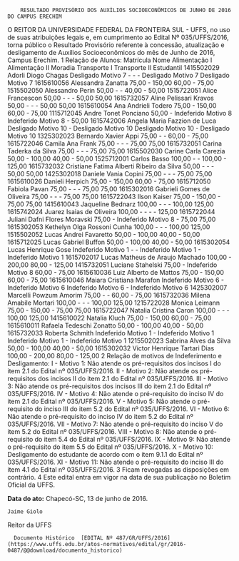         RESULTADO PROVISÓRIO DOS AUXÍLIOS SOCIOECONÔMICOS DE JUNHO DE 2016 DO CAMPUS ERECHIM  

O REITOR DA UNIVERSIDADE FEDERAL DA FRONTEIRA SUL - UFFS, no uso de suas atribuições legais e, em cumprimento ao Edital Nº 035/UFFS/2016, torna público o Resultado Provisório referente à concessão, atualização e desligamento de Auxílios Socioeconômicos do mês de Junho de 2016, Campus Erechim. 1 Relação de Alunos: Matrícula Nome Alimentação I Alimentação II Moradia Transporte I Transporte II Estudantil 1415502029 Adorli Diogo Chagas Desligado Motivo 7 - - - Desligado Motivo 7 Desligado Motivo 7 1615610056 Alessandra Zanatta 75,00 - 150,00 60,00 - 75,00 1515502050 Alessandro Perin 50,00 - - 40,00 - 50,00 1515722051 Alice Francescon 50,00 - - - 50,00 50,00 1615732057 Aline Pelissari Kravos 50,00 - - - 50,00 50,00 1615610054 Ana Andrieli Todero 75,00 - 150,00 60,00 - 75,00 1115712045 Andre Tonet Ponciano 50,00 - Indeferido Motivo 8 Indeferido Motivo 8 - 50,00 1615742006 Angela Maria Fazzion de Luca Desligado Motivo 10 - Desligado Motivo 10 Desligado Motivo 10 - Desligado Motivo 10 1325302023 Bernardo Xavier Appi 75,00 - - 60,00 - 75,00 1615722046 Camila Ana Frank 75,00 - - - 75,00 75,00 1615732051 Carina Taderka da Silva 75,00 - - - 75,00 75,00 1615502030 Carine Carla Carezia 50,00 - 100,00 40,00 - 50,00 1525712001 Carlos Basso 100,00 - - 100,00 - 125,00 1615732032 Cristiane Fatima Alberti Ribeiro da Silva 50,00 - - - 50,00 50,00 1425302018 Daniele Vania Copini 75,00 - - - 75,00 75,00 1615610026 Danieli Herpich 75,00 - 150,00 60,00 - 75,00 1615712050 Fabiola Pavan 75,00 - - - 75,00 75,00 1615302016 Gabrieli Gomes de Oliveira 75,00 - - - 75,00 75,00 1615722043 Ilson Kaiser 75,00 - 150,00 - 75,00 75,00 1415610043 Jaqueline Bednarz 100,00 - - - 100,00 125,00 1615742024 Juarez Isaias de Oliveira 100,00 - - - - 125,00 1615722044 Juliani Dafni Flores Moravski 75,00 - Indeferido Motivo 8 - 75,00 75,00 1615302053 Kethelyn Olga Rossoni Cunha 100,00 - - - 100,00 125,00 1515502052 Lucas Andrei Favaretto 50,00 - 100,00 40,00 - 50,00 1615712025 Lucas Gabriel Buffon 50,00 - 100,00 40,00 - 50,00 1615302054 Lucas Henrique Gose Indeferido Motivo 1 - - Indeferido Motivo 1 - Indeferido Motivo 1 1615702017 Lucas Matheus de Araujo Machado 100,00 - 200,00 80,00 - 125,00 1415732051 Luciane Stahelski 75,00 - Indeferido Motivo 8 60,00 - 75,00 1615610036 Luiz Alberto de Mattos 75,00 - 150,00 60,00 - 75,00 1615610046 Maiara Cristiana Marafon Indeferido Motivo 6 - Indeferido Motivo 6 Indeferido Motivo 6 - Indeferido Motivo 6 1425302007 Marcelli Powzum Amorim 75,00 - - 60,00 - 75,00 1615732036 Milena Amabile Mortari 100,00 - - - 100,00 125,00 1215722028 Monica Leimann 75,00 - 150,00 - 75,00 75,00 1615722047 Natalia Cristina Caron 100,00 - - - 100,00 125,00 1415610022 Natalia Kluch 75,00 - 150,00 60,00 - 75,00 1615610011 Rafaela Tedeschi Zonatto 50,00 - 100,00 40,00 - 50,00 1615732033 Roberta Schmith Indeferido Motivo 1 - Indeferido Motivo 1 Indeferido Motivo 1 - Indeferido Motivo 1 1215502023 Sabrina Alves da Silva 50,00 - 100,00 40,00 - 50,00 1615302032 Victor Henrique Tartari Dias 100,00 - 200,00 80,00 - 125,00 2 Relação de motivos de Indeferimento e Desligamento: I - Motivo 1: Não atende os pré-requisitos dos incisos I do item 2.1 do Edital nº 035/UFFS/2016. II - Motivo 2: Não atende os pré-requisitos dos incisos II do item 2.1 do Edital nº 035/UFFS/2016. III - Motivo 3: Não atende os pré-requisitos dos incisos III do item 2.1 do Edital nº 035/UFFS/2016. IV - Motivo 4: Não atende o pré-requisito do inciso IV do item 2.1 do Edital nº 035/UFFS/2016. V - Motivo 5: Não atende o pré-requisito do inciso III do item 5.2 do Edital nº 035/UFFS/2016. VI - Motivo 6: Não atende o pré-requisito do inciso IV do item 5.2 do Edital nº 035/UFFS/2016. VII - Motivo 7: Não atende o pré-requisito do inciso V do item 5.2 do Edital nº 035/UFFS/2016. VIII - Motivo 8: Não atende o pré-requisito do item 5.4 do Edital nº 035/UFFS/2016. IX - Motivo 9: Não atende o pré-requisito do item 5.5 do Edital nº 035/UFFS/2016. X - Motivo 10: Desligamento do estudante de acordo com o item 9.1.1 do Edital nº 035/UFFS/2016. XI - Motivo 11: Não atende o pré-requisito do inciso III do item 4.1 do Edital nº 035/UFFS/2016. 3 Ficam revogadas as disposições em contrário. 4 Este edital entra em vigor na data de sua publicação no Boletim Oficial da UFFS.

   **Data do ato:** Chapecó-SC, 13 de junho de 2016.   
 

    Jaime Giolo   
 Reitor da UFFS 

      Documento Histórico  [EDITAL Nº 487/GR/UFFS/2016](https://www.uffs.edu.br/atos-normativos/edital/gr/2016-0487/@@download/documento_historico)     
      